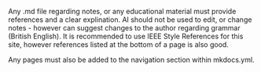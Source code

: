 Any .md file regarding notes, or any educational material must provide references and a clear explination. AI should not be used to edit, or change notes - however can suggest changes to the author regarding grammar (British English).
It is recommended to use IEEE Style References for this site, however references listed at the bottom of a page is also good.

Any pages must also be added to the navigation section within mkdocs.yml.
